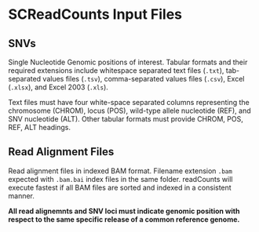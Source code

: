 # SCReadCounts Input Files

## SNVs

Single Nucleotide Genomic positions of interest. Tabular
formats and their required extensions include whitespace separated
text files (`.txt`), tab-separated values files
(`.tsv`), comma-separated values files (`.csv`), Excel (`.xlsx`),
and Excel 2003 (`.xls`).

Text files must have four white-space separated columns
representing the chromosome (CHROM), locus (POS), wild-type allele
nucleotide (REF), and SNV nucleotide (ALT). Other tabular formats must
provide CHROM, POS, REF, ALT headings. 

## Read Alignment Files

Read alignment files in indexed BAM format. Filename extension `.bam`
expected with `.bam.bai` index files in the same folder. readCounts will
execute fastest if all BAM files are sorted and indexed in a
consistent manner.

**All read alignemnts and SNV loci must indicate
genomic position with respect to the same specific release of a common
reference genome.**

